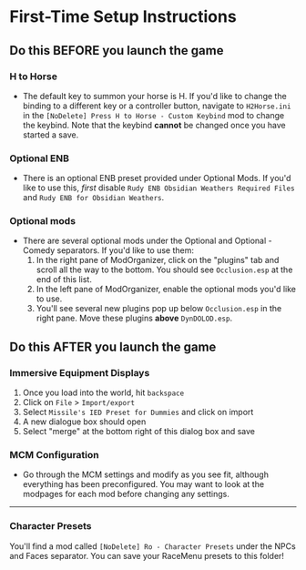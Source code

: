 # First-Time Setup Instructions

## Do this BEFORE you launch the game

### H to Horse

- The default key to summon your horse is H. If you'd like to change the binding to a different key or a controller button, navigate to `H2Horse.ini` in the `[NoDelete] Press H to Horse - Custom Keybind` mod to change the keybind. Note that the keybind **cannot** be changed once you have started a save.

### Optional ENB

- There is an optional ENB preset provided under Optional Mods. If you'd like to use this, _first_ disable `Rudy ENB Obsidian Weathers Required Files` and `Rudy ENB for Obsidian Weathers`.

### Optional mods

- There are several optional mods under the Optional and Optional - Comedy separators. If you'd like to use them:
  1. In the right pane of ModOrganizer, click on the "plugins" tab and scroll all the way to the bottom. You should see `Occlusion.esp` at the end of this list.
  2. In the left pane of ModOrganizer, enable the optional mods you'd like to use.
  3. You'll see several new plugins pop up below `Occlusion.esp` in the right pane. Move these plugins **above** `DynDOLOD.esp`.

## Do this AFTER you launch the game

### Immersive Equipment Displays

1. Once you load into the world, hit `backspace`
2. Click on `File` > `Import/export`
3. Select `Missile's IED Preset for Dummies` and click on import
4. A new dialogue box should open
5. Select "merge" at the bottom right of this dialog box and save

### MCM Configuration

- Go through the MCM settings and modify as you see fit, although everything has been preconfigured. You may want to look at the modpages for each mod before changing any settings.

---

### Character Presets

You'll find a mod called `[NoDelete] Ro - Character Presets` under the NPCs and Faces separator. You can save your RaceMenu presets to this folder!
